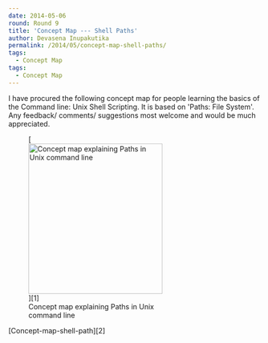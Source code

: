 ```yaml
---
date: 2014-05-06
round: Round 9
title: 'Concept Map --- Shell Paths'
author: Devasena Inupakutika
permalink: /2014/05/concept-map-shell-paths/
tags:
  - Concept Map
tags:
  - Concept Map
---
```

I have procured the following concept map for people learning the basics of the Command line: Unix Shell Scripting. It is based on 'Paths: File System'. Any feedback/ comments/ suggestions most welcome and would be much appreciated.

<figure id="attachment_6961" style="width: 267px;" class="wp-caption alignnone">[<img src="http://files.software-carpentry.org/training-course/2014/05/Concept-map-shell-path-267x300.png" alt="Concept map explaining Paths in Unix command line" width="267" height="300" class="size-medium wp-image-6961" />][1]<figcaption class="wp-caption-text">Concept map explaining Paths in Unix command line</figcaption></figure>[Concept-map-shell-path][2]

 [1]: http://files.software-carpentry.org/training-course/2014/05/Concept-map-shell-path.png
 [2]: http://files.software-carpentry.org/training-course/2014/05/Concept-map-shell-path.pdf
